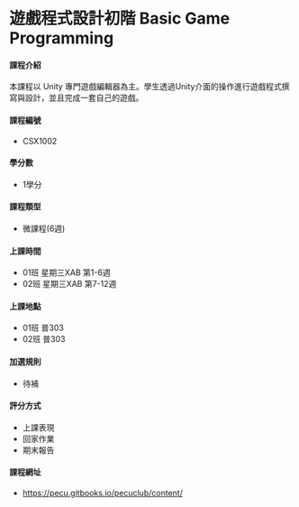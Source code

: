 # 遊戲程式設計初階 Basic Game Programming 

#### 課程介紹

本課程以 Unity 專門遊戲編輯器為主。學生透過Unity介面的操作進行遊戲程式撰寫與設計，並且完成一套自己的遊戲。

#### 課程編號

* CSX1002

#### 學分數

* 1學分

#### 課程類型

* 微課程(6週)

#### 上課時間

* 01班 星期三XAB 第1-6週
* 02班 星期三XAB 第7-12週

#### 上課地點

* 01班 普303
* 02班 普303 

#### 加選規則

* 待補

#### 評分方式

* 上課表現
* 回家作業
* 期末報告

#### 課程網址

* https://pecu.gitbooks.io/pecuclub/content/ 

